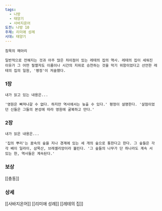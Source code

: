 ```yaml
---
tags:
  - 나방
  - 태양기
  - 사바지온어
도전: 나방 10
주제: 리미애 성례
시대: 태양기
---
```




```
침묵의 메아리

일반적으로 전해지는 것과 아주 많은 차이점이 있는 레테의 집의 역사. 레테의 집이 세워진 이유가 그 어떤 필멸자도 이름이나 시간의 지위로 승천하는 것을 막기 위함이었다고 선언한 레테의 집의 일원, '평정'이 저술했다.
```
### 1장

```
내가 읽고 있는 내용은...

'영원은 빠져나갈 수 없다. 하지만 역사에서는 늦출 수 있다.' 평정이 설명한다. '살점이었던 신들은 그들의 본성에 따라 영원에 굴복하고 만다.'
```
### 2장

```
내가 읽은 내용은...

'집의 뿌리'는 꿈속의 숲을 지나 경계에 있는 세 개의 숲으로 통한다고 한다. 그 숲들은 각각 베이 일라이, 삼목산, 브레셸리앙이라 불린다. '그 숲들의 나무가 단 하나라도 계속 서 있는 한, 역사들은 계속된다.'
```


### 보상

[[충동]]


### 상세

[[사바지온어]]
[[리미애 성례]]
[[레테의 집]]
